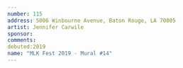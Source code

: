 ```yaml
---
number: 115
address: 5006 Winbourne Avenue, Baton Rouge, LA 70805
artist: Jennifer Carwile
sponsor: 
comments: 
debuted:2019
name: "MLK Fest 2019 - Mural #14"
---
```

